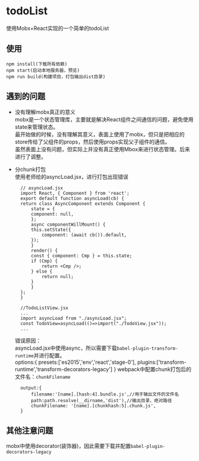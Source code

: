 # todoList
使用Mobx+React实现的一个简单的todoList   
## 使用  

    npm install(下载所有依赖)   
    npm start(启动本地服务器，预览)  
    npm run build(构建项目，打包输出dist目录)   
## 遇到的问题  
* 没有理解mobx真正的意义   
mobx是一个状态管理库，主要就是解决React组件之间通信的问题，避免使用state来管理状态。  
最开始做的时候，没有理解其意义，表面上使用了mobx，但只是把相应的store传给了父组件的props，然后使用props实现父子组件的通信。   
虽然表面上没有问题，但实际上并没有真正使用Mbox来进行状态管理。后来进行了调整。   

* 分chunk打包   
使用老师给的asyncLoad.jsx，进行打包出现错误   

        // asyncLoad.jsx
        import React, { Component } from 'react';
        export default function asyncLoad(cb) {
        return class AsyncComponent extends Component {
            state = {
            component: null,
            };
            async componentWillMount() {
            this.setState({
                component: (await cb()).default,
            });
            }
            render() {
            const { component: Cmp } = this.state;
            if (Cmp) {
                return <Cmp />;
            } else {
                return null;
            }
            }
        };
        }

        //TodoListView.jsx
        ...
        import asyncLoad from "./asyncLoad.jsx";
        const TodoView=asyncLoad(()=>import("./TodoView.jsx"));
        ...  
    错误原因：   
    asyncLoad.jsx中使用async，所以需要下载`babel-plugin-transform-runtime`并进行配置。      
        options:{
                presets:['es2015','env','react','stage-0'],
                plugins:['transform-runtime','transform-decorators-legacy']
            }
webpack中配置chunk打包后的文件名：`chunkFilename`   

        output:{
            filename:'[name].[hash:4].bundle.js',//用于输出文件的文件名
            path:path.resolve(__dirname,'dist'),//输出目录，绝对路径
            chunkFilename: '[name].[chunkhash:5].chunk.js',
        }   
## 其他注意问题  
mobx中使用decorator(装饰器)，因此需要下载并配置`babel-plugin-decorators-legacy`   
